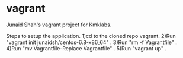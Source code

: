 # vagrant
Junaid Shah's vagrant project for Kmklabs. 

Steps to setup the application. 
1)cd to the cloned repo vagrant.
2)Run "vagrant init junaidsh/centos-6.8-x86_64" .
3)Run "rm -f Vagrantfile" .
4)Run "mv Vagrantfile-Replace Vagrantfile" . 
5)Run "vagrant up" .
